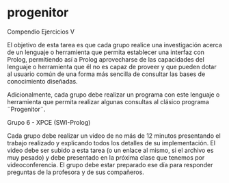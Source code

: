 # progenitor
Compendio Ejercicios V

El objetivo de esta tarea es que cada grupo realice una investigación acerca de un lenguaje o herramienta que permita establecer una interfaz con Prolog, permitiendo así a Prolog aprovecharse de las capacidades del lenguaje o herramienta que él no es capaz de proveer y que pueden dotar al usuario común de una forma más sencilla de consultar las bases de conocimiento diseñadas.

Adicionalmente, cada grupo debe realizar un programa con este lenguaje o herramienta que permita realizar algunas consultas al clásico programa ¨Progenitor¨.

Grupo 6 - XPCE (SWI-Prolog)

Cada grupo debe realizar un video de no más de 12 minutos presentando el trabajo realizado y explicando todos los detalles de su implementación. El video debe ser subido a esta tarea (o un enlace al mismo, si el archivo es muy pesado) y debe presentado en la próxima clase que tenemos por videoconferencia. El grupo debe estar preparado ese día para responder preguntas de la profesora y de sus compañeros.
